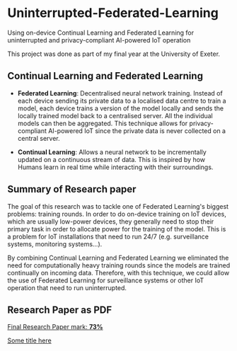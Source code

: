 # Uninterrupted-Federated-Learning
Using on-device Continual Learning and Federated Learning for uninterrupted and privacy-compliant AI-powered IoT operation

This project was done as part of my final year at the University of Exeter.

## Continual Learning and Federated Learning

  - **Federated Learning**: Decentralised neural network training. Instead of each device sending its private data to a localised data centre to train a model, each device trains a version of the model locally and sends the locally trained model back to a centralised server. All the individual models can then be aggregated. This technique allows for privacy-compliant AI-powered IoT since the private data is never collected on a central server.

  - **Continual Learning**: Allows a neural network to be incrementally updated on a continuous stream of data. This is inspired by how Humans learn in real time while interacting with their surroundings.

## Summary of Research paper
The goal of this research was to tackle one of Federated Learning's biggest problems: training rounds. In order to do on-device training on IoT devices, which are usually low-power devices, they generally need to stop their primary task in order to allocate power for the training of the model. This is a problem for IoT installations that need to run 24/7 (e.g. surveillance systems, monitoring systems...).

By combining Continual Learning and Federated Learning we eliminated the need for computationally heavy training rounds since the models are trained continually on incoming data. Therefore, with this technique, we could allow the use of Federated Learning for surveillance systems or other IoT operation that need to run uninterrupted.

## Research Paper as PDF

[Final Research Paper mark: **73%**](Federated_Learning-report_Final.pdf)

[Some title here](FILE_NAME.pdf)
